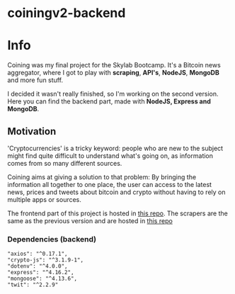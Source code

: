 coiningv2-backend
=================

# Info

Coining was my final project for the Skylab Bootcamp. It's a Bitcoin news aggregator, where I got to play with __scraping__, __API's__, __NodeJS__, __MongoDB__ and more fun stuff.

I decided it wasn't really finished, so I'm working on the second version. Here you can find the backend part, made with __NodeJS, Express and MongoDB__.

## Motivation

'Cryptocurrencies' is a tricky keyword: people who are new to the subject might find quite difficult to understand what's going on, as information comes from so many different sources.

Coining aims at giving a solution to that problem: By bringing the information all together to one place, the user can access to the latest news, prices and tweets about bitcoin and crypto without having to rely on multiple apps or sources.

The frontend part of this project is hosted in [this repo](https://github.com/mangione77/coiningv2).
The scrapers are the same as the previous version and are hosted in [this repo](https://github.com/mangione77/coining-scraping)

### Dependencies (backend)

    "axios": "^0.17.1",
    "crypto-js": "^3.1.9-1",
    "dotenv": "^4.0.0",
    "express": "^4.16.2",
    "mongoose": "^4.13.6",
    "twit": "^2.2.9"

